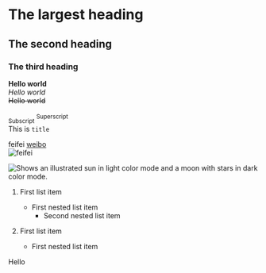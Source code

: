 # The largest heading
## The second heading
### The third heading

**Hello world**
<br>
*Hello world*
<br>
~~Hello world~~
<br>
<br>
<sub>Subscript</sub>
<sup>Superscript</sup>
<br>
This is `title`
<br>

feifei [weibo](https://weibo.com/n/GNZ48-%E5%88%98%E5%8A%9B%E8%8F%B2)
<br>
![feifei](https://user-images.githubusercontent.com/106908282/172049700-c401ae21-7ba4-4a92-af9a-18a95db32857.png)
<br>

<picture>
  <source media="(prefers-color-scheme: dark)" srcset="https://user-images.githubusercontent.com/25423296/163456776-7f95b81a-f1ed-45f7-b7ab-8fa810d529fa.png">
  <source media="(prefers-color-scheme: light)" srcset="https://user-images.githubusercontent.com/25423296/163456779-a8556205-d0a5-45e2-ac17-42d089e3c3f8.png">
  <img alt="Shows an illustrated sun in light color mode and a moon with stars in dark color mode." src="https://user-images.githubusercontent.com/25423296/163456779-a8556205-d0a5-45e2-ac17-42d089e3c3f8.png">
</picture>

1. First list item
   - First nested list item
     - Second nested list item

100. First list item
     - First nested list item

<!DOCTYPE>
<html>
  <head>
    <title>This is the title</title>
  </head>
  <body>
    <div>
      <p>Hello</p>
    </div>
  </body>
</html>
